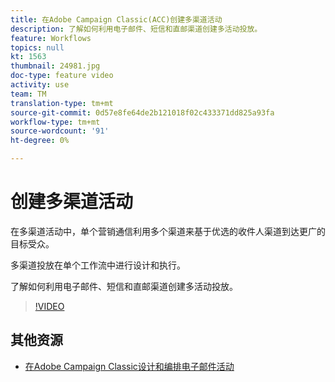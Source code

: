 ```yaml
---
title: 在Adobe Campaign Classic(ACC)创建多渠道活动
description: 了解如何利用电子邮件、短信和直邮渠道创建多活动投放。
feature: Workflows
topics: null
kt: 1563
thumbnail: 24981.jpg
doc-type: feature video
activity: use
team: TM
translation-type: tm+mt
source-git-commit: 0d57e8fe64de2b121018f02c433371dd825a93fa
workflow-type: tm+mt
source-wordcount: '91'
ht-degree: 0%

---
```



# 创建多渠道活动

在多渠道活动中，单个营销通信利用多个渠道来基于优选的收件人渠道到达更广的目标受众。

多渠道投放在单个工作流中进行设计和执行。

了解如何利用电子邮件、短信和直邮渠道创建多活动投放。

>[!VIDEO](https://video.tv.adobe.com/v/24981?quality=12)

## 其他资源

* [在Adobe Campaign Classic设计和编排电子邮件活动](https://helpx.adobe.com/campaign/classic/how-to/design-orchestrate-email-campaigns-in-campaign-classic.html)

